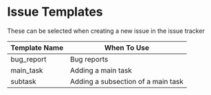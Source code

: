 # Issue Templates
These can be selected when creating a new issue in the issue tracker  

| Template Name | When To Use                           |
| ------------- | ------------------------------------- |
| bug_report    | Bug reports                           |
| main_task     | Adding a main task                    |
| subtask       | Adding a subsection of a main task    |
